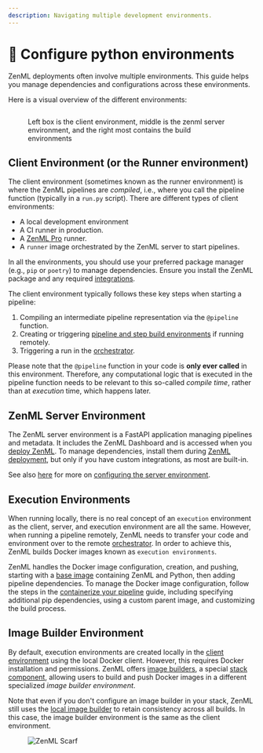 ```yaml
---
description: Navigating multiple development environments.
---
```


# 🐍 Configure python environments

ZenML deployments often involve multiple environments. This guide helps you manage dependencies and configurations across these environments.

Here is a visual overview of the different environments:

<figure><img src="../../.gitbook/assets/SystemArchitecture.png" alt=""><figcaption><p>Left box is the client environment, middle is the zenml server environment, and the right most contains the build environments</p></figcaption></figure>

## Client Environment (or the Runner environment)

The client environment (sometimes known as the runner environment) is where the ZenML pipelines are _compiled_, i.e., where you call the pipeline function (typically in a `run.py` script). There are different types of client environments:

* A local development environment
* A CI runner in production.
* A [ZenML Pro](https://zenml.io/pro) runner.
* A `runner` image orchestrated by the ZenML server to start pipelines.

In all the environments, you should use your preferred package manager (e.g., `pip` or `poetry`) to manage dependencies. Ensure you install the ZenML package and any required [integrations](../../component-guide/README.md).

The client environment typically follows these key steps when starting a pipeline:

1. Compiling an intermediate pipeline representation via the `@pipeline` function.
2. Creating or triggering [pipeline and step build environments](../../component-guide/image-builders/image-builders.md) if running remotely.
3. Triggering a run in the [orchestrator](../../component-guide/orchestrators/orchestrators.md).

Please note that the `@pipeline` function in your code is **only ever called** in this environment. Therefore, any computational logic that is executed in the pipeline function needs to be relevant to this so-called _compile time_, rather than at _execution_ time, which happens later.

## ZenML Server Environment

The ZenML server environment is a FastAPI application managing pipelines and metadata. It includes the ZenML Dashboard and is accessed when you [deploy ZenML](../../getting-started/deploying-zenml/README.md). To manage dependencies, install them during [ZenML deployment](../../getting-started/deploying-zenml/README.md), but only if you have custom integrations, as most are built-in.

See also [here](./configure-the-server-environment.md) for more on [configuring the server environment](./configure-the-server-environment.md).

## Execution Environments

When running locally, there is no real concept of an `execution` environment as the client, server, and execution environment are all the same. However, when running a pipeline remotely, ZenML needs to transfer your code and environment over to the remote [orchestrator](../../component-guide/orchestrators/orchestrators.md). In order to achieve this, ZenML builds Docker images known as `execution environments`.

ZenML handles the Docker image configuration, creation, and pushing, starting with a [base image](https://hub.docker.com/r/zenmldocker/zenml) containing ZenML and Python, then adding pipeline dependencies. To manage the Docker image configuration, follow the steps in the [containerize your pipeline](../../how-to/infrastructure-deployment/customize-docker-builds/README.md) guide, including specifying additional pip dependencies, using a custom parent image, and customizing the build process.

## Image Builder Environment

By default, execution environments are created locally in the [client environment](#client-environment-or-the-runner-environment) using the local Docker client. However, this requires Docker installation and permissions. ZenML offers [image builders](../../component-guide/image-builders/image-builders.md), a special [stack component](../../component-guide/README.md), allowing users to build and push Docker images in a different specialized _image builder environment_.

Note that even if you don't configure an image builder in your stack, ZenML still uses the [local image builder](../../component-guide/image-builders/local.md) to retain consistency across all builds. In this case, the image builder environment is the same as the client environment.

<figure><img src="https://static.scarf.sh/a.png?x-pxid=f0b4f458-0a54-4fcd-aa95-d5ee424815bc" alt="ZenML Scarf"><figcaption></figcaption></figure>
